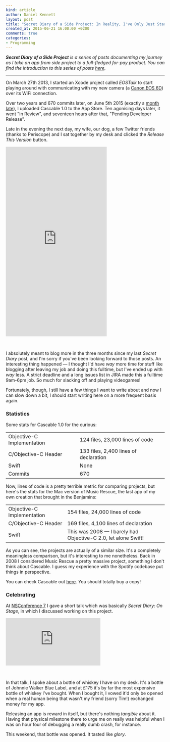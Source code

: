 ```yaml
---
kind: article
author: Daniel Kennett
layout: post
title: "Secret Diary of a Side Project: In Reality, I've Only Just Started"
created_at: 2015-06-21 16:00:00 +0200
comments: true
categories:
- Programming
---
```


***Secret Diary of a Side Project** is a series of posts documenting my journey as I take an app from side project to a full-fledged for-pay product. You can find the introduction to this series of posts [here](/blog/2014/12/secret-diary-of-a-side-project-intro/).*

---

On March 27th 2013, I started an Xcode project called *EOSTalk* to start playing around with communicating with my new camera (a [Canon EOS 6D](/blog/2013/03/canon-eos-6d-review/)) over its WiFi connection.

Over two years and 670 commits later, on June 5th 2015 (exactly a [month late](/blog/2015/02/secret-diary-of-a-side-project-part-4/)), I uploaded Cascable 1.0 to the App Store. Ten agonising days later, it went "In Review", and seventeen hours after that, "Pending Developer Release".

Late in the evening the next day, my wife, our dog, a few Twitter friends (thanks to Periscope) and I sat together by my desk and clicked the *Release This Version* button.

<iframe width="320" height="600" src="https://www.youtube.com/embed/ZQYM9kuNXAU" frameborder="0" allowfullscreen></iframe>
<p>&nbsp;</p>

I absolutely meant to blog more in the three months since my last *Secret Diary* post, and I'm sorry if you've been looking forward to those posts. An interesting thing happened — I thought I'd have *way* more time for stuff like blogging after leaving my job and doing this fulltime, but I've ended up with *way* less. A strict deadline and a long issues list in JIRA made this a fulltime 9am-6pm job. So much for slacking off and playing videogames! 

Fortunately, though, I still have a few things I want to write about and now I can slow down a bit, I should start writing here on a more frequent basis again.

### Statistics

Some stats for Cascable 1.0 for the curious:

<table class="alt">
<tr><td>Objective-C Implementation</td><td>124 files, 23,000 lines of code</td></tr>
<tr><td>C/Objective-C Header</td><td>133 files, 2,400 lines of declaration</td></tr>
<tr><td>Swift</td><td>None</td></tr>
<tr><td>Commits</td><td>670</td></tr>
</table>

Now, lines of code is a pretty terrible metric for comparing projects, but here's the stats for the Mac version of Music Rescue, the last app of my own creation that brought in the Benjamins: 

<table class="alt">
<tr><td>Objective-C Implementation</td><td>154 files, 24,000 lines of code</td></tr>
<tr><td>C/Objective-C Header</td><td>169 files, 4,100 lines of declaration</td></tr>
<tr><td>Swift</td><td>This was 2008 — I barely had Objective-C 2.0, let alone Swift!</td></tr>
</table>

As you can see, the projects are actually of a similar size. It's a completely meaningless comparison, but it's interesting to me nonetheless. Back in 2008 I considered Music Rescue a pretty massive project, something I don't think about Cascable. I guess my experience with the Spotify codebase put things in perspective.

You can check Cascable out [here](http://cascable.se). You should totally buy a copy!

### Celebrating

At [NSConference 7](/blog/2015/03/nsconference-7/) I gave a short talk which was basically *Secret Diary: On Stage*, in which I discussed working on this project.

<div class="iframe-16x9-container">
<iframe src="https://player.vimeo.com/video/124337772" frameborder="0" webkitallowfullscreen mozallowfullscreen allowfullscreen></iframe>
</div><p>&nbsp;</p>

In that talk, I spoke about a bottle of whiskey I have on my desk. It's a bottle of Johnnie Walker Blue Label, and at £175 it's by far the most expensive bottle of whiskey I've bought. When I bought it, I vowed it'd only be opened when a real human being that wasn't my friend (sorry Tim!) exchanged money for my app.

Releasing an app is reward in itself, but there's nothing *tangible* about it. Having that physical milestone there to urge me on really was helpful when I was on hour four of debugging a really dumb crash, for instance.

This weekend, that bottle was opened. It tasted like *glory*.
